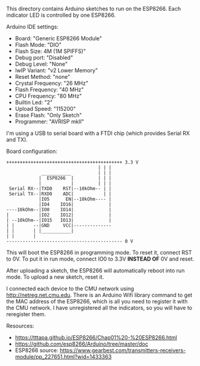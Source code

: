 This directory contains Arduino sketches to run on the ESP8266.
Each indicator LED is controlled by one ESP8266.

Arduino IDE settings:
 * Board: "Generic ESP8266 Module"
 * Flash Mode: "DIO"
 * Flash Size: 4M (1M SPIFFS)"
 * Debug port: "Disabled"
 * Debug Level: "None"
 * IwIP Variant: "v2 Lower Memory"
 * Reset Method: "none"
 * Crystal Frequency: "26 MHz"
 * Flash Frequency: "40 MHz"
 * CPU Frequency: "80 MHz"
 * Builtin Led: "2"
 * Upload Speed: "115200"
 * Erase Flash: "Only Sketch"
 * Programmer: "AVRISP mkII"

I'm using a USB to serial board with a FTDI chip (which provides Serial RX and TX).

Board configuration:
```
+++++++++++++++++++++++++++++++++++++++++++ 3.3 V
                                  | | |
             ___________          | | |
            |  ESP8266  |         | | |
            |           |         | | |
 Serial RX--|TXD0    RST|--10kOhm-- | |
 Serial TX--|RXD0    ADC|           | |
            |IO5      EN|--10kOhm---- |
            |IO4    IO16|             |
----10kOhm--|IO0    IO14|             |
|           |IO2    IO12|             |
| --10kOhm--|IO15   IO13|             |
| |       --|GND     VCC|--------------
| |       | |___________|
| |       |
------------------------------------------- 0 V
```

This will boot the ESP8266 in programming mode.
To reset it, connect RST to 0V.
To put it in run mode, connect IO0 to 3.3V **INSTEAD OF** 0V and reset.

After uploading a sketch, the ESP8266 will automatically reboot into run mode. To upload a new sketch, reset it.

I connected each device to the CMU network using http://netreg.net.cmu.edu.
There is an Arduino Wifi library command to get the MAC address of the ESP8266, which is all you need to register it with the CMU network.
I have unregistered all the indicators, so you will have to reregister them.

Resources:
* https://tttapa.github.io/ESP8266/Chap01%20-%20ESP8266.html
* https://github.com/esp8266/Arduino/tree/master/doc
* ESP8266 source: https://www.gearbest.com/transmitters-receivers-module/pp_227651.html?wid=1433363
